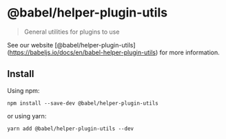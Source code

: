 <span class="citation" data-cites="babel/helper-plugin-utils">@babel/helper-plugin-utils</span>
===============================================================================================

> General utilities for plugins to use

See our website <span class="citation" data-cites="babel/helper-plugin-utils">\[@babel/helper-plugin-utils\]</span>(https://babeljs.io/docs/en/babel-helper-plugin-utils) for more information.

Install
-------

Using npm:

    npm install --save-dev @babel/helper-plugin-utils

or using yarn:

    yarn add @babel/helper-plugin-utils --dev
